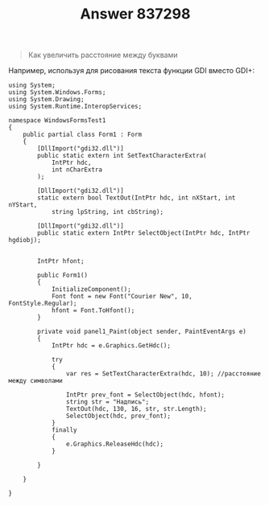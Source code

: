 ﻿---
title: "Answer 837298"
se.owner.user_id: 240512
se.owner.display_name: "MSDN.WhiteKnight"
se.owner.link: "https://ru.stackoverflow.com/users/240512/msdn-whiteknight"
se.answer_id: 837298
se.question_id: 837265
se.post_type: answer
se.score: 0
se.is_accepted: False
---
<blockquote>
  <p>Как увеличить расстояние между буквами</p>
</blockquote>

<p>Например, используя для рисования текста функции GDI вместо GDI+:</p>

<pre><code>using System;
using System.Windows.Forms;
using System.Drawing;
using System.Runtime.InteropServices;

namespace WindowsFormsTest1
{    
    public partial class Form1 : Form
    {
        [DllImport("gdi32.dll")]
        public static extern int SetTextCharacterExtra(
            IntPtr hdc,    
            int nCharExtra 
        );

        [DllImport("gdi32.dll")]
        static extern bool TextOut(IntPtr hdc, int nXStart, int nYStart,
            string lpString, int cbString);

        [DllImport("gdi32.dll")]
        public static extern IntPtr SelectObject(IntPtr hdc, IntPtr hgdiobj);


        IntPtr hfont;

        public Form1()
        {
            InitializeComponent();
            Font font = new Font("Courier New", 10, FontStyle.Regular);
            hfont = Font.ToHfont();            
        }          

        private void panel1_Paint(object sender, PaintEventArgs e)
        {
            IntPtr hdc = e.Graphics.GetHdc();

            try
            {
                var res = SetTextCharacterExtra(hdc, 10); //расстояние между символами

                IntPtr prev_font = SelectObject(hdc, hfont);
                string str = "Надпись";
                TextOut(hdc, 130, 16, str, str.Length);
                SelectObject(hdc, prev_font);   
            }
            finally
            {
                e.Graphics.ReleaseHdc(hdc);
            }      

        }

    }     

}
</code></pre>

